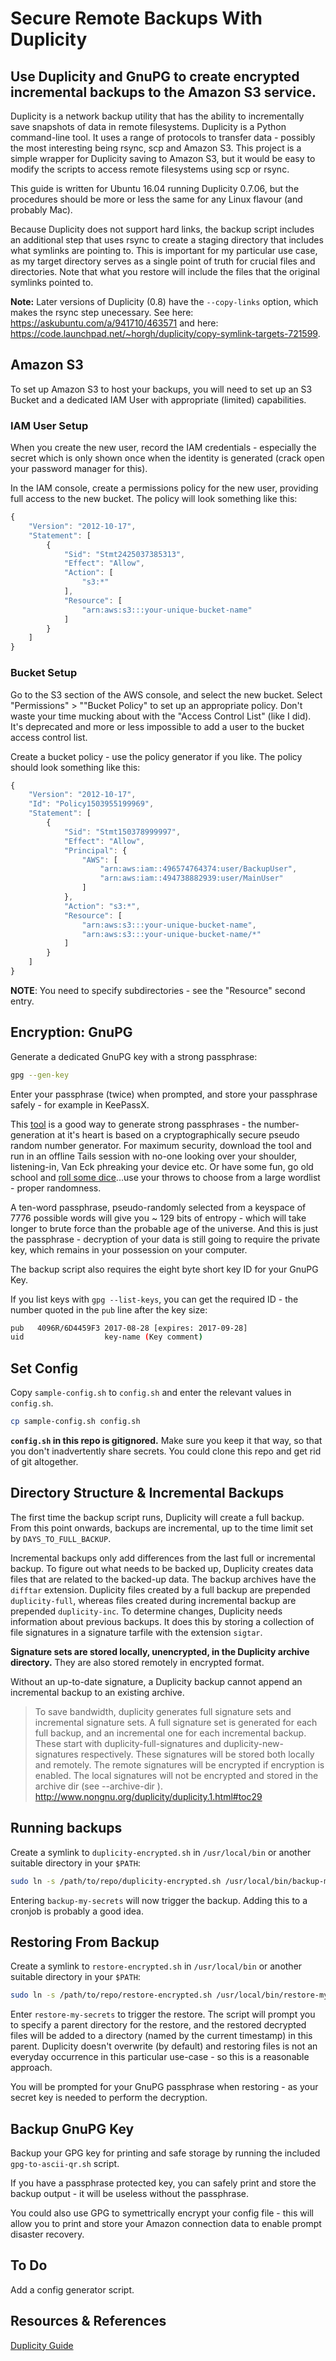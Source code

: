 Secure Remote Backups With Duplicity
====================================
## Use Duplicity and GnuPG to create encrypted incremental backups to the Amazon S3 service.

Duplicity is a network backup utility that has the ability to incrementally save snapshots of data in remote filesystems. Duplicity is a Python command-line tool. It uses a range of protocols to transfer data - possibly the most interesting being rsync, scp and Amazon S3. This project is a simple wrapper for Duplicity saving to Amazon S3, but it would be easy to modify the scripts to access remote filesystems using scp or rsync.

This guide is written for Ubuntu 16.04 running Duplicity 0.7.06, but the procedures should be more or less the same for any Linux flavour (and probably Mac).

Because Duplicity does not support hard links, the backup script includes an additional step that uses rsync to create a staging directory that includes what symlinks are pointing to. This is important for my particular use case, as my target directory serves as a single point of truth for crucial files and directories. Note that what you restore will include the files that the original symlinks pointed to.

**Note:** Later versions of Duplicity (0.8) have the `--copy-links` option, which makes the rsync step unecessary. See here: https://askubuntu.com/a/941710/463571 and here: https://code.launchpad.net/~horgh/duplicity/copy-symlink-targets-721599.

## Amazon S3
To set up Amazon S3 to host your backups, you will need to set up an S3 Bucket and a dedicated IAM User with appropriate (limited) capabilities.

### IAM User Setup
When you create the new user, record the IAM credentials - especially the secret which is only shown once when the identity is generated (crack open your password manager for this).

In the IAM console, create a permissions policy for the new user, providing full access to the new bucket. The policy will look something like this:

~~~js
{
    "Version": "2012-10-17",
    "Statement": [
        {
            "Sid": "Stmt2425037385313",
            "Effect": "Allow",
            "Action": [
                "s3:*"
            ],
            "Resource": [
                "arn:aws:s3:::your-unique-bucket-name"
            ]
        }
    ]
}
~~~
### Bucket Setup
Go to the S3 section of the AWS console, and select the new bucket. Select "Permissions" > ""Bucket Policy" to set up an appropriate policy. Don't waste your time mucking about with the "Access Control List" (like I did). It's deprecated and more or less impossible to add a user to the bucket access control list.

Create a bucket policy - use the policy generator if you like. The policy should look something like this:

~~~js
{
    "Version": "2012-10-17",
    "Id": "Policy1503955199969",
    "Statement": [
        {
            "Sid": "Stmt150378999997",
            "Effect": "Allow",
            "Principal": {
                "AWS": [
                    "arn:aws:iam::496574764374:user/BackupUser",
                    "arn:aws:iam::494738882939:user/MainUser"
                ]
            },
            "Action": "s3:*",
            "Resource": [
                "arn:aws:s3:::your-unique-bucket-name",
                "arn:aws:s3:::your-unique-bucket-name/*"
            ]
        }
    ]
}
~~~
**NOTE**: You need to specify subdirectories - see the "Resource" second entry.

## Encryption: GnuPG
Generate a dedicated GnuPG key with a strong passphrase:

~~~bash
gpg --gen-key
~~~

Enter your passphrase (twice) when prompted, and store your passphrase safely - for example in KeePassX.

This [tool](https://www.rempe.us/diceware/#eff) is a good way to generate strong passphrases - the number-generation at it's heart is based on a cryptographically secure pseudo random number generator. For maximum security, download the tool and run in an offline Tails session with no-one looking over your shoulder, listening-in, Van Eck phreaking your device etc. Or have some fun, go old school and [roll some dice](http://world.std.com/~reinhold/diceware.html)...use your throws to choose from a large wordlist - proper randomness.

A ten-word passphrase, pseudo-randomly selected from a keyspace of 7776 possible words will give you ~ 129 bits of entropy - which will take longer to brute force than the probable age of the universe. And this is just the passphrase - decryption of your data is still going to require the private key, which remains in your possession on your computer.

The backup script also requires the eight byte short key ID for your GnuPG Key.

If you list keys with `gpg --list-keys`, you can get the required ID - the number quoted in the `pub` line after the key size:

~~~bash
pub   4096R/6D4459F3 2017-08-28 [expires: 2017-09-28]
uid                  key-name (Key comment)
~~~

## Set Config
Copy `sample-config.sh` to `config.sh` and enter the relevant values in `config.sh`.

~~~bash
cp sample-config.sh config.sh
~~~
**`config.sh` in this repo is gitignored.** Make sure you keep it that way, so that you don't inadvertently share secrets. You could clone this repo and get rid of git altogether.

## Directory Structure & Incremental Backups
The first time the backup script runs, Duplicity will create a full backup. From this point onwards, backups are incremental, up to the time limit set by `DAYS_TO_FULL_BACKUP`.

Incremental backups only add differences from the last full or incremental backup. To figure out what needs to be backed up, Duplicity creates data files that are related to the backed-up data. The backup archives have the `difftar` extension. Duplicity files created by a full backup are prepended `duplicity-full`, whereas files created during incremental backup are prepended `duplicity-inc`. To determine changes, Duplicity needs information about previous backups. It does this by storing a collection of file signatures in a signature tarfile with the extension `sigtar`.

**Signature sets are stored locally, unencrypted, in the Duplicity archive directory.** They are also stored remotely in encrypted format.

Without an up-to-date signature, a Duplicity backup cannot append an incremental backup to an existing archive.

>To save bandwidth, duplicity generates full signature sets and incremental signature sets. A full signature set is generated for each full backup, and an incremental one for each incremental backup. These start with duplicity-full-signatures and duplicity-new-signatures respectively. These signatures will be stored both locally and remotely. The remote signatures will be encrypted if encryption is enabled. The local signatures will not be encrypted and stored in the archive dir (see --archive-dir ).
> http://www.nongnu.org/duplicity/duplicity.1.html#toc29

## Running backups
Create a symlink to `duplicity-encrypted.sh` in `/usr/local/bin` or another suitable directory in your `$PATH`:

~~~bash
sudo ln -s /path/to/repo/duplicity-encrypted.sh /usr/local/bin/backup-my-secrets
~~~

Entering `backup-my-secrets` will now trigger the backup. Adding this to a cronjob is probably a good idea.

## Restoring From Backup
Create a symlink to `restore-encrypted.sh` in `/usr/local/bin` or another suitable directory in your `$PATH`:

~~~bash
sudo ln -s /path/to/repo/restore-encrypted.sh /usr/local/bin/restore-my-secrets
~~~

Enter `restore-my-secrets` to trigger the restore. The script will prompt you to specify a parent directory for the restore, and the restored decrypted files will be added to a directory (named by the current timestamp) in this parent. Duplicity doesn't overwrite (by default) and restoring files is not an everyday occurrence in this particular use-case - so this is a reasonable approach.

You will be prompted for your GnuPG passphrase when restoring - as your secret key is needed to perform the decryption.

## Backup GnuPG Key
Backup your GPG key for printing and safe storage by running the included `gpg-to-ascii-qr.sh` script.

If you have a passphrase protected key, you can safely print and store the backup output - it will be useless without the passphrase.

You could also use GPG to symettrically encrypt your config file - this will allow you to print and store your Amazon connection data to enable prompt disaster recovery.

## To Do
Add a config generator script.

## Resources & References
[Duplicity Guide](http://duplicity.nongnu.org/duplicity.1.html)
